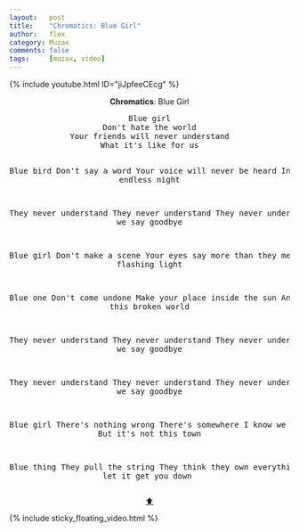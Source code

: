 ```yaml
---
layout:   post
title:    "Chromatics: Blue Girl"
author:   flex
category: Muzax
comments: false
tags:     [muzax, video]
---
```


{% include youtube.html ID="jiJpfeeCEcg" %}

<!-- break -->

<a id="top"></a>
<div id="lyrics"><div class="lyricsheader" style=""><p><center><b>Chromatics</b>: Blue Girl</center></p></div>

<center><pre>
Blue girl
Don't hate the world
Your friends will never understand
What it's like for us

Blue bird
Don't say a word
Your voice will never be heard
In this endless night

They never understand
They never understand
They never understand
Why we say goodbye

Blue girl
Don't make a scene
Your eyes say more than they mean
Under flashing light

Blue one
Don't come undone
Make your place inside the sun
And leave this broken world

They never understand
They never understand
They never understand
Why we say goodbye

They never understand
They never understand
They never understand
Why we say goodbye

Blue girl
There's nothing wrong
There's somewhere I know we belong
But it's not this town

Blue thing
They pull the string
They think they own everything
Don't let it get you down
</pre>
<a href="#top">⬆</a></center></div>

<div class="sticky_floating_video"></div>
{% include sticky_floating_video.html %}